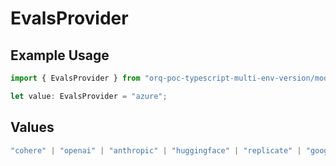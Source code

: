 # EvalsProvider

## Example Usage

```typescript
import { EvalsProvider } from "orq-poc-typescript-multi-env-version/models/operations";

let value: EvalsProvider = "azure";
```

## Values

```typescript
"cohere" | "openai" | "anthropic" | "huggingface" | "replicate" | "google" | "google-ai" | "azure" | "aws" | "anyscale" | "perplexity" | "groq" | "fal" | "leonardoai" | "nvidia"
```